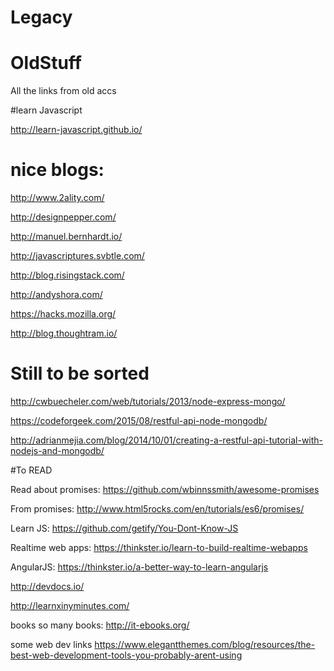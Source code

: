 # Legacy

# OldStuff
All the links from old accs

#learn Javascript

http://learn-javascript.github.io/

# nice blogs:

http://www.2ality.com/ 

http://designpepper.com/ 

http://manuel.bernhardt.io/ 

http://javascriptures.svbtle.com/ 

http://blog.risingstack.com/ 

http://andyshora.com/ 

https://hacks.mozilla.org/ 

http://blog.thoughtram.io/


# Still to be sorted

http://cwbuecheler.com/web/tutorials/2013/node-express-mongo/

https://codeforgeek.com/2015/08/restful-api-node-mongodb/

http://adrianmejia.com/blog/2014/10/01/creating-a-restful-api-tutorial-with-nodejs-and-mongodb/

#To READ

Read about promises: https://github.com/wbinnssmith/awesome-promises

From promises: http://www.html5rocks.com/en/tutorials/es6/promises/

Learn JS: https://github.com/getify/You-Dont-Know-JS

Realtime web apps: https://thinkster.io/learn-to-build-realtime-webapps

AngularJS: https://thinkster.io/a-better-way-to-learn-angularjs

http://devdocs.io/

http://learnxinyminutes.com/

books so many books: http://it-ebooks.org/

some web dev links https://www.elegantthemes.com/blog/resources/the-best-web-development-tools-you-probably-arent-using

